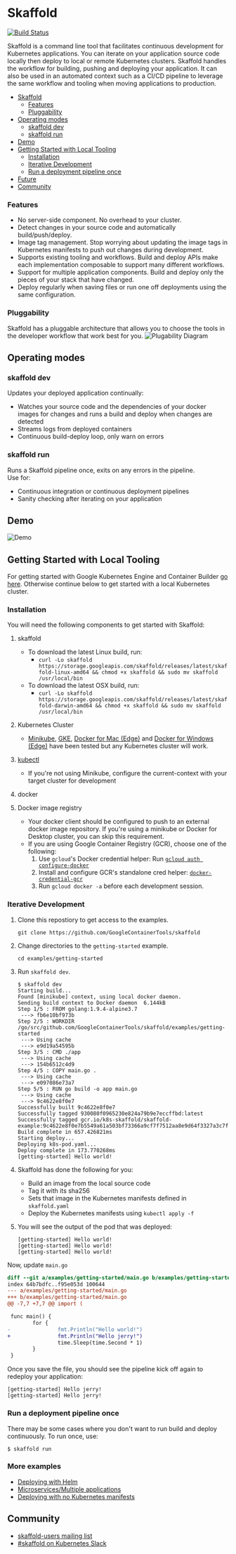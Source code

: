 # Skaffold

[![Build Status](https://travis-ci.org/GoogleContainerTools/skaffold.svg?branch=master)](https://travis-ci.org/GoogleContainerTools/skaffold)

Skaffold is a command line tool that facilitates continuous development for Kubernetes applications. You can iterate on your 
application source code locally then deploy to local or remote Kubernetes clusters. Skaffold handles the workflow for building,
pushing and deploying your application. It can also be used in an automated context such as a CI/CD pipeline to leverage the same 
workflow and tooling when moving applications to production.

- [Skaffold](#skaffold)
  - [Features](#features)
  - [Pluggability](#pluggability)
- [Operating modes](#operating-modes)
  - [skaffold dev](#skaffold-dev)
  - [skaffold run](#skaffold-run)
- [Demo](#demo)  
- [Getting Started with Local Tooling](#getting-started-with-local-tooling)
  - [Installation](#installation)
  - [Iterative Development](#iterative-development)
  - [Run a deployment pipeline once](#run-a-deployment-pipeline-once)
- [Future](#future)
- [Community](#community)

### Features
-  No server-side component. No overhead to your cluster.
-  Detect changes in your source code and automatically build/push/deploy.
-  Image tag management. Stop worrying about updating the image tags in Kubernetes manifests to push out changes during development.
-  Supports existing tooling and workflows. Build and deploy APIs make each implementation composable to support many different workflows.
-  Support for multiple application components. Build and deploy only the pieces of your stack that have changed.
-  Deploy regularly when saving files or run one off deployments using the same configuration.

### Pluggability
Skaffold has a pluggable architecture that allows you to choose the tools in the developer workflow that work best for you.
![Plugability Diagram](docs/img/plugability.png)

## Operating modes
### skaffold dev
Updates your deployed application continually:
-  Watches your source code and the dependencies of your docker images for changes and runs a build and deploy when changes are detected
-  Streams logs from deployed containers
-  Continuous build-deploy loop, only warn on errors

### skaffold run
Runs a Skaffold pipeline once, exits on any errors in the pipeline.  
Use for:
-  Continuous integration or continuous deployment pipelines
-  Sanity checking after iterating on your application

## Demo

![Demo](/docs/img/intro.gif)

## Getting Started with Local Tooling

For getting started with Google Kubernetes Engine and Container Builder [go here](docs/quickstart-gke.md). Otherwise continue
below to get started with a local Kubernetes cluster.

### Installation

You will need the following components to get started with Skaffold:

1. skaffold
   -  To download the latest Linux build, run:
      -  `curl -Lo skaffold https://storage.googleapis.com/skaffold/releases/latest/skaffold-linux-amd64 && chmod +x skaffold && sudo mv skaffold /usr/local/bin`
   -  To download the latest OSX build, run:
      -  `curl -Lo skaffold https://storage.googleapis.com/skaffold/releases/latest/skaffold-darwin-amd64 && chmod +x skaffold && sudo mv skaffold /usr/local/bin`

1. Kubernetes Cluster
   -  [Minikube](https://kubernetes.io/docs/tasks/tools/install-minikube/),
      [GKE](https://cloud.google.com/kubernetes-engine/docs/how-to/creating-a-container-cluster),
      [Docker for Mac (Edge)](https://docs.docker.com/docker-for-mac/install/) and [Docker for Windows (Edge)](https://docs.docker.com/docker-for-windows/install/)
      have been tested but any Kubernetes cluster will work.

1. [kubectl](https://kubernetes.io/docs/tasks/tools/install-kubectl/)
   -  If you're not using Minikube, configure the current-context with your target cluster for development

1. docker

1. Docker image registry
   -  Your docker client should be configured to push to an external docker image repository. If you're using a minikube or Docker for Desktop cluster, you can skip this requirement.
   -  If you are using Google Container Registry (GCR), choose one of the following:
        1. Use `gcloud`'s Docker credential helper: Run [`gcloud auth configure-docker`](https://cloud.google.com/sdk/gcloud/reference/auth/configure-docker)
        1. Install and configure GCR's standalone cred helper: [`docker-credential-gcr`](https://github.com/GoogleCloudPlatform/docker-credential-gcr#installation-and-usage)
        1. Run `gcloud docker -a` before each development session.

### Iterative Development

1. Clone this repostiory to get access to the examples.

    ```shell
    git clone https://github.com/GoogleContainerTools/skaffold
    ```

1. Change directories to the `getting-started` example.

    ```shell
    cd examples/getting-started
    ```

1. Run `skaffold dev`.

    ```console
    $ skaffold dev
    Starting build...
    Found [minikube] context, using local docker daemon.
    Sending build context to Docker daemon  6.144kB
    Step 1/5 : FROM golang:1.9.4-alpine3.7
     ---> fb6e10bf973b
    Step 2/5 : WORKDIR /go/src/github.com/GoogleContainerTools/skaffold/examples/getting-started
     ---> Using cache
     ---> e9d19a54595b
    Step 3/5 : CMD ./app
     ---> Using cache
     ---> 154b6512c4d9
    Step 4/5 : COPY main.go .
     ---> Using cache
     ---> e097086e73a7
    Step 5/5 : RUN go build -o app main.go
     ---> Using cache
     ---> 9c4622e8f0e7
    Successfully built 9c4622e8f0e7
    Successfully tagged 930080f0965230e824a79b9e7eccffbd:latest
    Successfully tagged gcr.io/k8s-skaffold/skaffold-example:9c4622e8f0e7b5549a61a503bf73366a9cf7f7512aa8e9d64f3327a3c7fded1b
    Build complete in 657.426821ms
    Starting deploy...
    Deploying k8s-pod.yaml...
    Deploy complete in 173.770268ms
    [getting-started] Hello world!
    ```

1. Skaffold has done the following for you:

   - Build an image from the local source code
   - Tag it with its sha256
   - Sets that image in the Kubernetes manifests defined in `skaffold.yaml`
   - Deploy the Kubernetes manifests using `kubectl apply -f`

1. You will see the output of the pod that was deployed:

    ```console
    [getting-started] Hello world!
    [getting-started] Hello world!
    [getting-started] Hello world!
    ```

Now, update `main.go`

```diff
diff --git a/examples/getting-started/main.go b/examples/getting-started/main.go
index 64b7bdfc..f95e053d 100644
--- a/examples/getting-started/main.go
+++ b/examples/getting-started/main.go
@@ -7,7 +7,7 @@ import (

 func main() {
        for {
-               fmt.Println("Hello world!")
+               fmt.Println("Hello jerry!")
                time.Sleep(time.Second * 1)
        }
 }
```

Once you save the file, you should see the pipeline kick off again to redeploy your application:
```console
[getting-started] Hello jerry!
[getting-started] Hello jerry!
```

### Run a deployment pipeline once
There may be some cases where you don't want to run build and deploy continuously. To run once, use:
```console
$ skaffold run
```

### More examples

* [Deploying with Helm](./examples/helm-deployment)
* [Microservices/Multiple applications](./examples/microservices)
* [Deploying with no Kubernetes manifests](./examples/no-manifest)

## Community
- [skaffold-users mailing list](https://groups.google.com/forum/#!forum/skaffold-users)
- [#skaffold on Kubernetes Slack](https://kubernetes.slack.com/messages/CABQMSZA6/)
